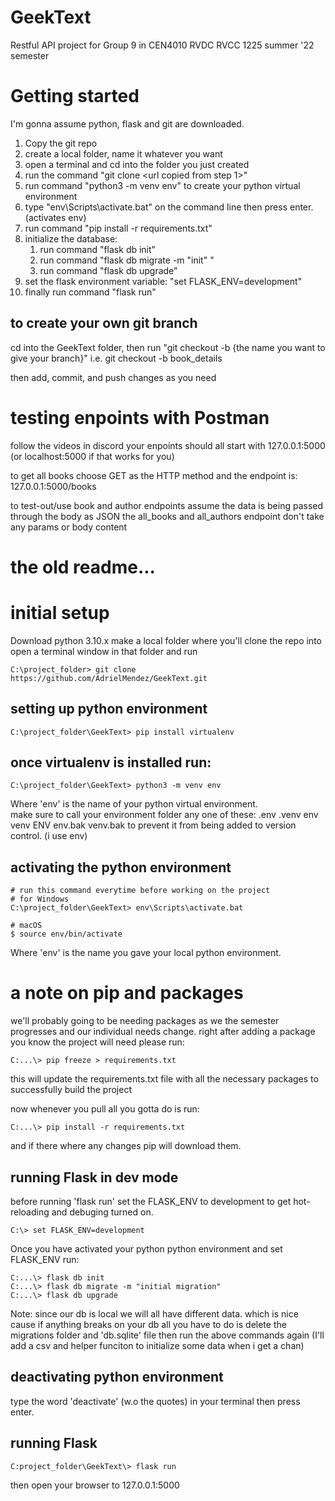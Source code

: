 # GeekText
Restful API project for Group 9 in CEN4010 RVDC RVCC 1225 summer '22 semester 

# Getting started
I'm gonna assume python, flask and git are downloaded.

1. Copy the git repo
2. create a local folder, name it whatever you want
3. open a terminal and cd into the folder you just created
4. run the command "git clone <url copied from step 1>"
5. run command "python3 -m venv env" to create your python virtual environment
6. type "env\Scripts\activate.bat" on the command line then press enter. (activates env)
7. run command "pip install -r requirements.txt"
8. initialize the database:
    1. run command "flask db init"
    2. run command "flask db migrate -m "init" "
    3. run command "flask db upgrade"
9. set the flask environment variable: "set FLASK_ENV=development"
10. finally run command "flask run"

## to create your own git branch
cd into the GeekText folder, then run "git checkout -b {the name you want to give your branch}"
i.e. git checkout -b book_details 

then add, commit, and push changes as you need

# testing enpoints with Postman
follow the videos in discord
your enpoints should all start with 127.0.0.1:5000 (or localhost:5000 if that works for you)

to get all books choose GET as the HTTP method and the endpoint is: 127.0.0.1:5000/books

to test-out/use book and author endpoints assume the data is being passed through the body as JSON 
the all_books and all_authors endpoint don't take any params or body content

# the old readme...
# initial setup
Download python 3.10.x
make a local folder where you'll clone the repo into
open a terminal window in that folder and run
```
C:\project_folder> git clone https://github.com/AdrielMendez/GeekText.git
```
## setting up python environment

```
C:\project_folder\GeekText> pip install virtualenv
```
## once virtualenv is installed run:
```
C:\project_folder\GeekText> python3 -m venv env
```
Where 'env' is the name of your python virtual environment.  
make sure to call your environment folder any one of these:
.env
.venv
env
venv
ENV
env.bak
venv.bak
to prevent it from being added to version control. (i use env)


## activating the python environment
```
# run this command everytime before working on the project
# for Windows 
C:\project_folder\GeekText> env\Scripts\activate.bat

# macOS
$ source env/bin/activate
```
Where 'env' is the name you gave your local python environment.
# a note on pip and packages
we'll probably going to be needing packages as we the semester progresses and our individual needs change. 
right after adding a package you know the project will need please run:
```
C:...\> pip freeze > requirements.txt
```
this will update the requirements.txt file with all the necessary packages to successfully build the project

now whenever you pull all you gotta do is run:
```
C:...\> pip install -r requirements.txt
```
and if there where any changes pip will download them.

## running Flask in dev mode
before running 'flask run' set the FLASK_ENV to development to get hot-reloading and debuging turned on.
```
C:\> set FLASK_ENV=development
```
Once you have activated your python python environment and set FLASK_ENV run:

```
C:...\> flask db init
C:...\> flask db migrate -m "initial migration"
C:...\> flask db upgrade
```
Note: since our db is local we will all have different data. which is nice cause if anything breaks on your db all you have to do is delete the migrations folder and 'db.sqlite' file then run the above commands again (I'll add a csv and helper funciton to initialize some data when i get a chan)

## deactivating python environment
type the word 'deactivate' (w.o the quotes) in your terminal then press enter.



## running Flask
```
C:project_folder\GeekText\> flask run
```
then open your browser to 127.0.0.1:5000


